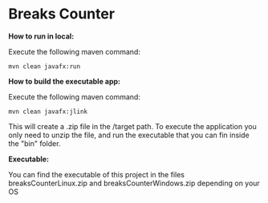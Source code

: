 # Breaks Counter

**How to run in local:**

Execute the following maven command:

`mvn clean javafx:run`

**How to build the executable app:**

Execute the following maven command:

`mvn clean javafx:jlink`

This will create a .zip file in the /target path. To execute the application you only need to unzip the file, and run the executable that you can fin inside the "bin" folder.

**Executable:**

You can find the executable of this project in the files breaksCounterLinux.zip and breaksCounterWindows.zip depending on your OS
